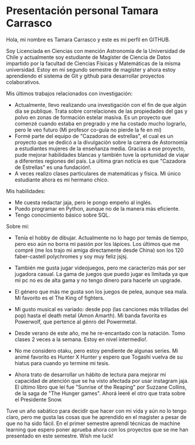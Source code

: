 # Presentación personal Tamara Carrasco 

Hola, mi nombre es Tamara Carrasco y este es mi perfil en GITHUB.

Soy Licenciada en Ciencias con mención Astronomía de la Universidad de Chile y actualmente soy estudiante de Magíster de Ciencia de Datos impartido por la facultad de Ciencias Físicas y Matemáticas de la misma universidad. Estoy en mi segundo semestre de magíster y ahora estoy aprendiendo el sistema de Git y github para desarrollar proyectos colaborativos.

Mis últimos trabajos relacionados con investigación:

- Actualmente, llevo realizando una investigación con el fin de que algún día se publique. Trata sobre correlaciones de las propiedades del gas  y polvo en zonas de formación estelar masiva. Es un proyecto que comenzé cuando estaba en pregrado y me ha costado mucho lograrlo, pero le veo futuro (Mi profesor co-guía no pierde la fe en mí)
- Formé parte del equipo de "Cazadoras de estrellas", el cual es un proyecto que se dedicó a la divulgación sobre la carrera de Astornomía a estudiantes mujeres de la enseñanza media. Gracias a ese proyecto, pude mejorar habilidades blancas y también tuve la oprtunidad de viajar a diferentes regiones del país. La última gran noticia es que "Cazadora de Estrellas" es una fundación!.
- A veces realizo clases particulares de matemáticas y física. Mi único estudiante ahora es mi hermano chico.


Mis habilidades:

- Me cuesta redactar jaja, pero le pongo empeño al inglés.
- Puedo programar en Python, aunque no de la manera más eficiente.
- Tengo conocimiento básico sobre SQL.

Sobre mí:
- Tenía el hobby de dibujar. Actualmente no lo hago por temás de tiempo, pero eso aún no borra mi pasión por los lápices. Los últimos que me compré (me los trajo mi amiga directamente desde China) son los 120 faber-castell polychromes y soy muy feliz jsjsj.
- También me gusta jugar videojuegos, pero me caracterizo más por ser jugadora casual. La gama de juegos que puedo jugar es limitada ya que mi pc no es de alta gama y no tengo dinero para hacerle un upgrade.
- El género que más me gusta son los juegos de pelea, aunque sea mala. Mi favorito es el The King of fighters.

- Mi gusto musical es variado: desde pop (las canciones más trilladas del pop) hasta el death metal (Amon Amarth). Mi banda favorita es Powerwolf, que pertence al génro del Powermetal.
- Desde verano de este año, me he re-encantado con la natación. Tomo clases 2 veces a la semana. Estoy en nivel intermedio!.
- No me considero otaku, pero estoy pendiente de algunas series. Mi animé favorito es Hunter X Hunter y espero que Togashi vuelva de su hiatus para cuando yo termine mi tesis.

- Ahora trato de desarrollar un hábito de lectura para mejorar mi capacidad de atención que se ha visto afectada por usar instagram jaja. El último libro que leí fue "Sunrise of the Reaping" por Suzzane Collins, de la saga de "The Hunger games". Ahorá leeré el otro que trata sobre el Presidente Snow.

Tuve un año sabático para decidir que hacer con mi vida y aún no lo tengo claro, pero me gusta las cosas que he aprendido en el magister a pesar de que no ha sido fácil. En el primer semestre aprendí técnicas de machine learning que espero poner aprueba ahora con los proyectos que se me han presentado en este semestre. Wish me luck!



